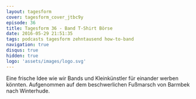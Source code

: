 ```yaml
---
layout: tagesform
cover: tagesform_cover_jtbc9y
episode: 36
title: Tagesform 36 - Band T-Shirt Börse
date: 2016-05-29 21:51:35
tags: podcasts tagesform zehntausend how-to-band
navigation: true
disqus: true
hidden: true
logo: 'assets/images/logo.svg'
---
```


Eine frische Idee wie wir Bands und Kleinkünstler 
für einander werben könnten. Aufgenommen auf dem 
beschwerlichen Fußmarsch von Barmbek nach Winterhude.
